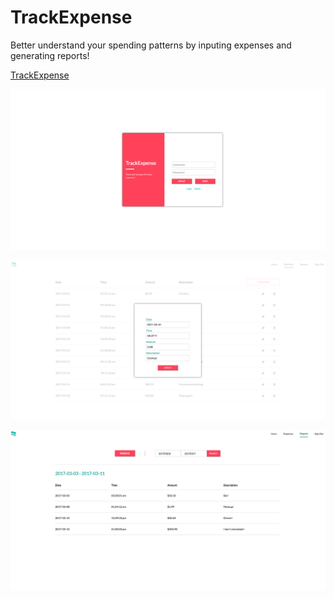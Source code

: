 # TrackExpense

Better understand your spending patterns by inputing expenses and generating reports!

[TrackExpense][live]

[live]: http://www.trackexpense.raymondlee.io/

![Loop auth](./app/assets/images/1-auth.png)

![Loop edit](./app/assets/images/3-edit.png)

![Loop custom](./app/assets/images/6-custom.png)

